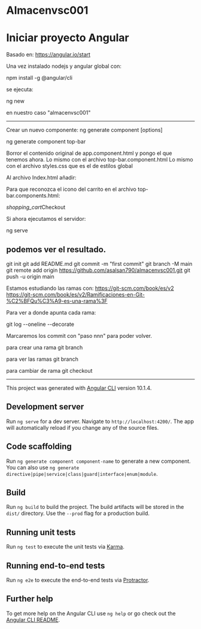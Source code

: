 # Almacenvsc001
# Iniciar proyecto Angular
Basado en:
https://angular.io/start

Una vez instalado nodejs y angular global con:

npm install -g @angular/cli

se ejecuta:

ng new <nombre>

en nuestro caso "almacenvsc001"

---

Crear un nuevo componente:
ng generate component <name> [options]

ng generate component top-bar

Borror el contenido original de app.component.html
y pongo el que tenemos ahora.
Lo mismo con el archivo top-bar.component.html
Lo mismo con el archivo styles.css que es el de estilos global

Al archivo Index.html añadir:
  <link
  href="https://fonts.googleapis.com/icon?family=Material+Icons"
  rel="stylesheet"
/>
Para que reconozca el icono del carrito en el archivo top-bar.components.html:

  <a class="button fancy-button"><i 
    class="material-icons">shopping_cart</i>Checkout</a>

Si ahora ejecutamos el servidor:

ng serve 

podemos ver el resultado.
---

git init
git add README.md
git commit -m "first commit"
git branch -M main
git remote add origin https://github.com/asalsan790/almacenvsc001.git
git push -u origin main

Estamos estudiando las ramas con:
https://git-scm.com/book/es/v2
https://git-scm.com/book/es/v2/Ramificaciones-en-Git-%C2%BFQu%C3%A9-es-una-rama%3F

Para ver a donde apunta cada rama:

git log --oneline --decorate

Marcaremos los commit con "paso nnn" para poder volver.

para crear una rama git branch <nombre>

para ver las ramas git branch

para cambiar de rama git checkout <nombre>

---

This project was generated with [Angular CLI](https://github.com/angular/angular-cli) version 10.1.4.

## Development server

Run `ng serve` for a dev server. Navigate to `http://localhost:4200/`. The app will automatically reload if you change any of the source files.

## Code scaffolding

Run `ng generate component component-name` to generate a new component. You can also use `ng generate directive|pipe|service|class|guard|interface|enum|module`.

## Build

Run `ng build` to build the project. The build artifacts will be stored in the `dist/` directory. Use the `--prod` flag for a production build.

## Running unit tests

Run `ng test` to execute the unit tests via [Karma](https://karma-runner.github.io).

## Running end-to-end tests

Run `ng e2e` to execute the end-to-end tests via [Protractor](http://www.protractortest.org/).

## Further help

To get more help on the Angular CLI use `ng help` or go check out the [Angular CLI README](https://github.com/angular/angular-cli/blob/master/README.md).
